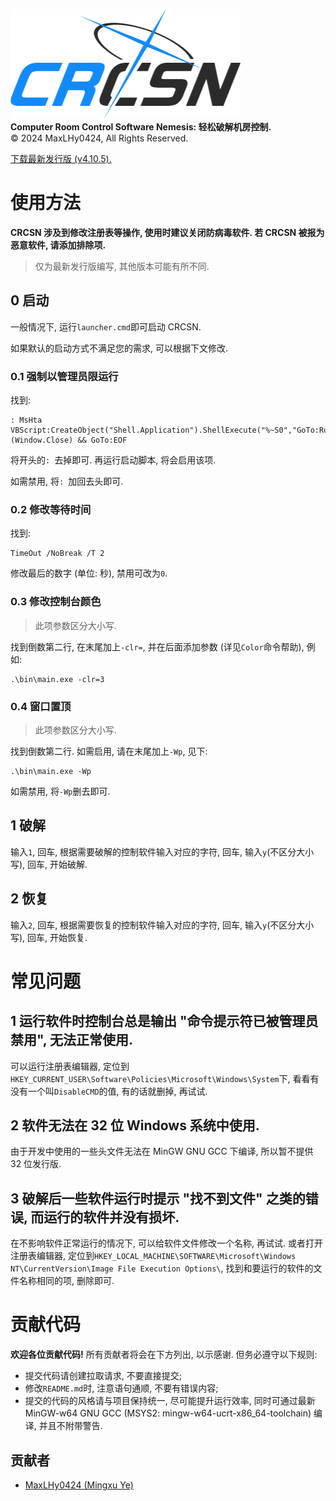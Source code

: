 ![logo](logo.png)\
**Computer Room Control Software Nemesis: 轻松破解机房控制.**\
©️ 2024 MaxLHy0424, All Rights Reserved.

[下载最新发行版 (v4.10.5).](https://github.com/MaxLHy0424/CRCSN/releases/download/v4.10.5/CRCSN_v4-10-5_x64.7z)

# 使用方法

**CRCSN 涉及到修改注册表等操作, 使用时建议关闭防病毒软件. 若 CRCSN 被报为恶意软件, 请添加排除项.**

> 仅为最新发行版编写, 其他版本可能有所不同.

## 0 启动

一般情况下, 运行`launcher.cmd`即可启动 CRCSN.

如果默认的启动方式不满足您的需求, 可以根据下文修改.

### 0.1 强制以管理员限运行

找到:
```Batch
: MsHta VBScript:CreateObject("Shell.Application").ShellExecute("%~S0","GoTo:RunAs","","RunAs",1)(Window.Close) && GoTo:EOF
```

将开头的`: `去掉即可. 再运行启动脚本, 将会启用该项. 

如需禁用, 将`: `加回去头即可.

### 0.2 修改等待时间

找到:
```Batch
TimeOut /NoBreak /T 2
```
修改最后的数字 (单位: 秒), 禁用可改为`0`.

### 0.3 修改控制台颜色

> 此项参数区分大小写.

找到倒数第二行, 在末尾加上`-clr=`, 并在后面添加参数 (详见`Color`命令帮助), 例如:
```Batch
.\bin\main.exe -clr=3
```

### 0.4 窗口置顶

> 此项参数区分大小写.

找到倒数第二行. 如需启用, 请在末尾加上`-Wp`, 见下:
```Batch
.\bin\main.exe -Wp
```

如需禁用, 将`-Wp`删去即可.

## 1 破解

输入`1`, 回车, 根据需要破解的控制软件输入对应的字符, 回车, 输入`y`(不区分大小写), 回车, 开始破解.

## 2 恢复

输入`2`, 回车, 根据需要恢复的控制软件输入对应的字符, 回车, 输入`y`(不区分大小写), 回车, 开始恢复.

# 常见问题

## 1 运行软件时控制台总是输出 "命令提示符已被管理员禁用", 无法正常使用.

可以运行注册表编辑器, 定位到`HKEY_CURRENT_USER\Software\Policies\Microsoft\Windows\System`下, 看看有没有一个叫`DisableCMD`的值, 有的话就删掉, 再试试.

## 2 软件无法在 32 位 Windows 系统中使用.

由于开发中使用的一些头文件无法在 MinGW GNU GCC 下编译, 所以暂不提供 32 位发行版.

## 3 破解后一些软件运行时提示 "找不到文件" 之类的错误, 而运行的软件并没有损坏.

在不影响软件正常运行的情况下, 可以给软件文件修改一个名称, 再试试. 或者打开注册表编辑器, 定位到`HKEY_LOCAL_MACHINE\SOFTWARE\Microsoft\Windows NT\CurrentVersion\Image File Execution Options\`, 找到和要运行的软件的文件名称相同的项, 删除即可.

# 贡献代码

**欢迎各位贡献代码!** 所有贡献者将会在下方列出, 以示感谢. 但务必遵守以下规则:
- 提交代码请创建拉取请求, 不要直接提交;
- 修改`README.md`时, 注意语句通顺, 不要有错误内容;
- 提交的代码的风格请与项目保持统一, 尽可能提升运行效率, 同时可通过最新 MinGW-w64 GNU GCC (MSYS2: mingw-w64-ucrt-x86_64-toolchain) 编译, 并且不附带警告.

## 贡献者

- [MaxLHy0424 (Mingxu Ye)](https://github.com/MaxLHy0424)